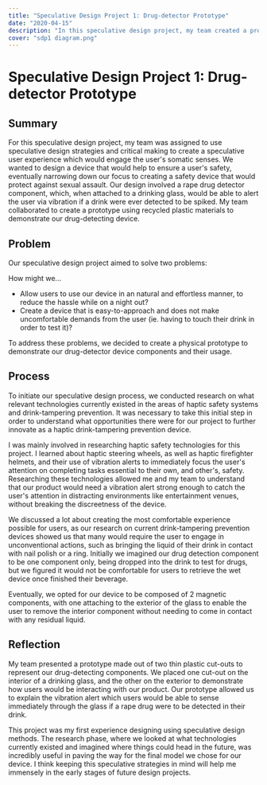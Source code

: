 ```yaml
---
title: "Speculative Design Project 1: Drug-detector Prototype"
date: "2020-04-15"
description: "In this speculative design project, my team created a prototype for a haptic drink-tampering prevention device."
cover: "sdp1 diagram.png"
---
```


# Speculative Design Project 1: Drug-detector Prototype

## Summary

For this speculative design project, my team was assigned to use speculative design strategies and critical making to create a speculative user experience which would engage the user's somatic senses. We wanted to design a device that would help to ensure a user's safety, eventually narrowing down our focus to creating a safety device that would protect against sexual assault. Our design involved a rape drug detector component, which, when attached to a drinking glass, would be able to alert the user via vibration if a drink were ever detected to be spiked. My team collaborated to create a prototype using recycled plastic materials to demonstrate our drug-detecting device.

## Problem

Our speculative design project aimed to solve two problems:

How might we...

- Allow users to use our device in an natural and effortless manner, to reduce the hassle while on a night out?
- Create a device that is easy-to-approach and does not make uncomfortable demands from the user (ie. having to touch their drink in order to test it)?

To address these problems, we decided to create a physical prototype to demonstrate our drug-detector device components and their usage.

## Process

To initiate our speculative design process, we conducted research on what relevant technologies currently existed in the areas of haptic safety systems and drink-tampering prevention. It was necessary to take this initial step in order to understand what opportunities there were for our project to further innovate as a haptic drink-tampering prevention device.

I was mainly involved in researching haptic safety technologies for this project. I learned about haptic steering wheels, as well as haptic firefighter helmets, and their use of vibration alerts to immediately focus the user's attention on completing tasks essential to their own, and other's, safety. Researching these technologies allowed me and my team to understand that our product would need a vibration alert strong enough to catch the user's attention in distracting environments like entertainment venues, without breaking the discreetness of the device.

We discussed a lot about creating the most comfortable experience possible for users, as our research on current drink-tampering prevention devices showed us that many would require the user to engage in unconventional actions, such as bringing the liquid of their drink in contact with nail polish or a ring. Initially we imagined our drug detection component to be one component only, being dropped into the drink to test for drugs, but we figured it would not be comfortable for users to retrieve the wet device once finished their beverage. 

Eventually, we opted for our device to be composed of 2 magnetic components, with one attaching to the exterior of the glass to enable the user to remove the interior component without needing to come in contact with any residual liquid.

## Reflection

My team presented a prototype made out of two thin plastic cut-outs to represent our drug-detecting components. We placed one cut-out on the interior of a drinking glass, and the other on the exterior to demonstrate how users would be interacting with our product. Our prototype allowed us to explain the vibration alert which users would be able to sense immediately through the glass if a rape drug were to be detected in their drink. 

This project was my first experience designing using speculative design methods. The research phase, where we looked at what technologies currently existed and imagined where things could head in the future, was incredibly useful in paving the way for the final model we chose for our device. I think keeping this speculative strategies in mind will help me immensely in the early stages of future design projects.
